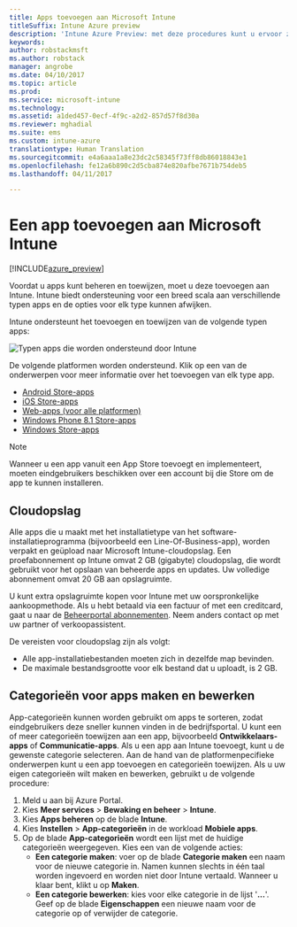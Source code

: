 ```yaml
---
title: Apps toevoegen aan Microsoft Intune
titleSuffix: Intune Azure preview
description: 'Intune Azure Preview: met deze procedures kunt u ervoor zorgen dat uw apps in Intune gereed zijn voor toewijzing aan gebruikers en apparaten. '
keywords: 
author: robstackmsft
ms.author: robstack
manager: angrobe
ms.date: 04/10/2017
ms.topic: article
ms.prod: 
ms.service: microsoft-intune
ms.technology: 
ms.assetid: a1ded457-0ecf-4f9c-a2d2-857d57f8d30a
ms.reviewer: mghadial
ms.suite: ems
ms.custom: intune-azure
translationtype: Human Translation
ms.sourcegitcommit: e4a6aaa1a8e23dc2c58345f73ff8db86018843e1
ms.openlocfilehash: fe12a6b890c2d5cba874e820afbe7671b754deb5
ms.lasthandoff: 04/11/2017

---
```


# <a name="how-to-add-an-app-to-microsoft-intune"></a>Een app toevoegen aan Microsoft Intune

[!INCLUDE[azure_preview](../includes/azure_preview.md)]

Voordat u apps kunt beheren en toewijzen, moet u deze toevoegen aan Intune. Intune biedt ondersteuning voor een breed scala aan verschillende typen apps en de opties voor elk type kunnen afwijken.

Intune ondersteunt het toevoegen en toewijzen van de volgende typen apps:

![Typen apps die worden ondersteund door Intune](./media/app-types.png)

De volgende platformen worden ondersteund. Klik op een van de onderwerpen voor meer informatie over het toevoegen van elk type app.

- [Android Store-apps](/intune-azure/manage-apps/android-store-app)
- [iOS Store-apps](/intune-azure/manage-apps/ios-store-app)
- [Web-apps (voor alle platformen)](/intune-azure/manage-apps/web-app)
- [Windows Phone 8.1 Store-apps](/intune-azure/manage-apps/windows-phone-8-1-store-app)
- [Windows Store-apps](/intune-azure/manage-apps/windows-store-app)

> [!NOTE]
> Wanneer u een app vanuit een App Store toevoegt en implementeert, moeten eindgebruikers beschikken over een account bij die Store om de app te kunnen installeren.

## <a name="cloud-storage-space"></a>Cloudopslag
Alle apps die u maakt met het installatietype van het software-installatieprogramma (bijvoorbeeld een Line-Of-Business-app), worden verpakt en geüpload naar Microsoft Intune-cloudopslag. Een proefabonnement op Intune omvat 2 GB (gigabyte) cloudopslag, die wordt gebruikt voor het opslaan van beheerde apps en updates. Uw volledige abonnement omvat 20 GB aan opslagruimte.

U kunt extra opslagruimte kopen voor Intune met uw oorspronkelijke aankoopmethode.  Als u hebt betaald via een factuur of met een creditcard, gaat u naar de [Beheerportal abonnementen](https://portal.office.com/adminportal/home?switchtomodern=true#/subscriptions).  Neem anders contact op met uw partner of verkoopassistent.

De vereisten voor cloudopslag zijn als volgt:

-   Alle app-installatiebestanden moeten zich in dezelfde map bevinden.
-   De maximale bestandsgrootte voor elk bestand dat u uploadt, is 2 GB.

## <a name="how-to-create-and-edit-categories-for-apps"></a>Categorieën voor apps maken en bewerken 

App-categorieën kunnen worden gebruikt om apps te sorteren, zodat eindgebruikers deze sneller kunnen vinden in de bedrijfsportal. U kunt een of meer categorieën toewijzen aan een app, bijvoorbeeld **Ontwikkelaars-apps** of **Communicatie-apps**. Als u een app aan Intune toevoegt, kunt u de gewenste categorie selecteren. Aan de hand van de platformenpecifieke onderwerpen kunt u een app toevoegen en categorieën toewijzen. Als u uw eigen categorieën wilt maken en bewerken, gebruikt u de volgende procedure: 

1. Meld u aan bij Azure Portal. 
2. Kies **Meer services** > **Bewaking en beheer** > **Intune**. 
3. Kies **Apps beheren** op de blade **Intune**. 
4. Kies **Instellen** > **App-categorieën** in de workload **Mobiele apps**. 
5. Op de blade **App-categorieën** wordt een lijst met de huidige categorieën weergegeven. Kies een van de volgende acties: 
    - **Een categorie maken**: voer op de blade **Categorie maken** een naam voor de nieuwe categorie in. Namen kunnen slechts in één taal worden ingevoerd en worden niet door Intune vertaald. Wanneer u klaar bent, klikt u op **Maken**.
    - **Een categorie bewerken**: kies voor elke categorie in de lijst '**...**'. Geef op de blade **Eigenschappen** een nieuwe naam voor de categorie op of verwijder de categorie.




